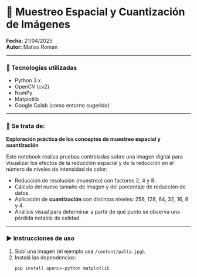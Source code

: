 # 🧮 Muestreo Espacial y Cuantización de Imágenes

**Fecha:** 21/04/2025  
**Autor:** Matias Roman 

---

### 🧪 Tecnologías utilizadas
- Python 3.x  
- OpenCV (cv2)  
- NumPy  
- Matplotlib  
- Google Colab (como entorno sugerido)  

---

### 📌 Se trata de:
**Exploración práctica de los conceptos de muestreo espacial y cuantización**

Este notebook realiza pruebas controladas sobre una imagen digital para visualizar los efectos de la reducción espacial y de la reducción en el número de niveles de intensidad de color:

- Reducción de resolución (muestreo) con factores 2, 4 y 8.  
- Cálculo del nuevo tamaño de imagen y del porcentaje de reducción de datos.  
- Aplicación de **cuantización** con distintos niveles: 256, 128, 64, 32, 16, 8 y 4.  
- Análisis visual para determinar a partir de qué punto se observa una pérdida notable de calidad.

---

### ▶️ Instrucciones de uso
1. Subí una imagen (el ejemplo usa `/content/palta.jpg`).  
2. Instalá las dependencias:
   ```bash
   pip install opencv-python matplotlib

